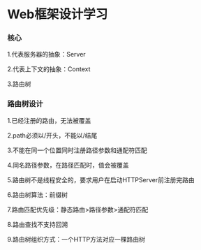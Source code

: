 # Web框架设计学习

### 核心

1.代表服务器的抽象：Server

2.代表上下文的抽象：Context

3.路由树

### 路由树设计

1.已经注册的路由，无法被覆盖

2.path必须以/开头，不能以/结尾

3.不能在同一个位置同时注册路径参数和通配符匹配

4.同名路径参数，在路径匹配时，值会被覆盖

5.路由树不是线程安全的，要求用户在启动HTTPServer前注册完路由

6.路由树算法：前缀树

7.路由匹配优先级：静态路由>路径参数>通配符匹配

8.路由查找不支持回溯

9.路由树组织方式：一个HTTP方法对应一棵路由树
